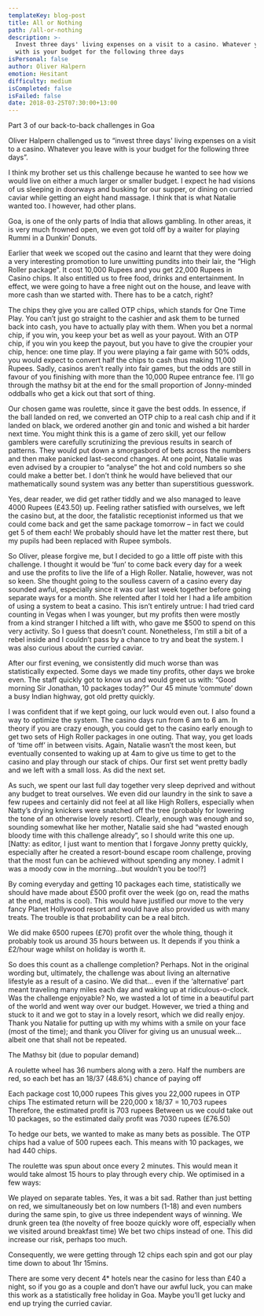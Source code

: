 ```yaml
---
templateKey: blog-post
title: All or Nothing
path: /all-or-nothing
description: >-
  Invest three days' living expenses on a visit to a casino. Whatever you leave
  with is your budget for the following three days
isPersonal: false
author: Oliver Halpern
emotion: Hesitant
difficulty: medium
isCompleted: false
isFailed: false
date: 2018-03-25T07:30:00+13:00
---
```

Part 3 of our back-to-back challenges in Goa

Oliver Halpern challenged us to “invest three days' living expenses on a visit to a casino. Whatever you leave with is your budget for the following three days”.

I think my brother set us this challenge because he wanted to see how we would live on either a much larger or smaller budget. I expect he had visions of us sleeping in doorways and busking for our supper, or dining on curried caviar while getting an eight hand massage. I think that is what Natalie wanted too. I however, had other plans.
 
Goa, is one of the only parts of India that allows gambling. In other areas, it is very much frowned open, we even got told off by a waiter for playing Rummi in a Dunkin’ Donuts.
 
Earlier that week we scoped out the casino and learnt that they were doing a very interesting promotion to lure unwitting pundits into their lair, the “High Roller package”. It cost 10,000 Rupees and you get 22,000 Rupees in Casino chips. It also entitled us to  free food, drinks and entertainment. In effect, we were going to have a free night out on the house, and leave with more cash than we started with. There has to be a catch, right? 
 
The chips they give you are called OTP chips, which stands for One Time Play. You can’t just go straight to the cashier and ask them to be turned back into cash, you have to actually play with them. When you bet a normal chip, if you win, you keep your bet as well as your payout. With an OTP chip, if you win you keep the payout, but you have to give the croupier your chip, hence: one time play. If you were playing a fair game with 50% odds, you would expect to convert half the chips to cash thus making 11,000 Rupees. Sadly, casinos aren’t really into fair games, but the odds are still in favour of you finishing with more than the 10,000 Rupee entrance fee. I’ll go through the mathsy bit at the end for the small proportion of Jonny-minded oddballs who get a kick out that sort of thing.
 
Our chosen game was roulette, since it gave the best odds. In essence, if the ball landed on red, we converted an OTP chip to a real cash chip and if it landed on black, we ordered another gin and tonic and wished a bit harder next time. You might think this is a game of zero skill, yet our fellow gamblers were carefully scrutinizing the previous results in search of patterns. They would put down a smorgasbord of bets across the numbers and then make panicked last-second changes. At one point, Natalie was even advised by a croupier to “analyse” the hot and cold numbers so she could make a better bet. I don’t think he would have believed that our mathematically sound system was any better than superstitious guesswork.
 
Yes, dear reader, we did get rather tiddly and we also managed to leave 4000
Rupees (£43.50) up. Feeling rather satisfied with ourselves, we left the casino but, at the door, the fatalistic receptionist informed us that we could come back and get the same package tomorrow – in fact we could get 5 of them each! We probably should have let the matter rest there, but my pupils had been replaced with Rupee symbols.
 
So Oliver, please forgive me, but I decided to go a little off piste with this challenge. I thought it would be ‘fun’ to come back every day for a week and use the profits to live the life of a High Roller. Natalie, however, was not so keen. She thought going to the soulless cavern of a casino every day sounded awful, especially since it was our last week together before going separate ways for a month. She relented after I told her I had a life ambition of using a system to beat a casino. This isn’t entirely untrue: I had tried card counting in Vegas when I was younger, but my profits then were mostly from a kind stranger I hitched a lift with, who gave me $500 to spend on this very activity. So I guess that doesn’t count. Nonetheless, I’m still a bit of a rebel inside and I couldn’t pass by a chance to try and beat the system. I was also curious about the curried caviar.
 
After our first evening, we consistently did much worse than was statistically expected. Some days we made tiny profits, other days we broke even. The staff quickly got to know us and would greet us with:
“Good morning Sir Jonathan, 10 packages today?”
Our 45 minute ‘commute’ down a busy Indian highway, got old pretty quickly.
 
I was confident that if we kept going, our luck would even out. I also found a way to optimize the system. The casino days run from 6 am to 6 am. In theory if you are crazy enough, you could get to the casino early enough to get two sets of High Roller packages in one outing. That way, you get loads of ‘time off’ in between visits. Again, Natalie wasn’t the most keen, but eventually consented to waking up at 4am to give us time to get to the casino and play through our stack of chips. Our first set went pretty badly and we left with a small loss. As did the next set.
 
As such, we spent our last full day together very sleep deprived and without any budget to treat ourselves. We even did our laundry in the sink to save a few rupees and certainly did not feel at all like High Rollers, especially when Natty’s drying knickers were snatched off the tree (probably for lowering the tone of an otherwise lovely resort). Clearly, enough was enough and so, sounding somewhat like her mother, Natalie said she had “wasted enough bloody time with this challenge already”, so I should write this one up. [Natty: as editor, I just want to mention that I forgave Jonny pretty quickly, especially after he created a resort-bound escape room challenge, proving that the most fun can be achieved without spending any money. I admit I was a moody cow in the morning...but wouldn’t you be too!?]
 
By coming everyday and getting 10 packages each time, statistically we should have made about £500 profit over the week (go on, read the maths at the end, maths is cool). This would have justified our move to the very fancy Planet Hollywood resort and would have also provided us with many treats. The trouble is that probability can be a real bitch.
 
We did make 6500 rupees (£70) profit over the whole thing, though it probably took us around 35 hours between us. It depends if you think a £2/hour wage whilst on holiday is worth it.
 
So does this count as a challenge completion? Perhaps. Not in the original wording but, ultimately, the challenge was about living an alternative lifestyle as a result of a casino. We did that... even if the ‘alternative’ part meant traveling many miles each day and waking up at ridiculous-o-clock. Was the challenge enjoyable? No, we wasted a lot of time in a beautiful part of the world and went way over our budget. However, we tried a thing and stuck to it and we got to stay in a lovely resort, which we did really enjoy. Thank you Natalie for putting up with my whims with a smile on your face (most of the time); and thank you Oliver for giving us an unusual week... albeit one that shall not be repeated.
 
 


 

The Mathsy bit (due to popular demand)
 
A roulette wheel has 36 numbers along with a zero. Half the numbers are red, so each bet has an 18/37 (48.6%) chance of paying off 
 
Each package cost 10,000 rupees
This gives you 22,000 rupees in OTP chips
The estimated return will be 220,000 x 18/37 = 10,703 rupees
Therefore, the estimated profit is 703 rupees
Between us we could take out 10 packages, so the estimated daily profit was 7030 rupees (£76.50)
 
To hedge our bets, we wanted to make as many bets as possible. The OTP chips had a value of 500 rupees each. This means with 10 packages, we had 440 chips.
 
The roulette was spun about once every 2 minutes. This would mean it would take almost 15 hours to play through every chip. We optimised in a few ways:
 
We played on separate tables. Yes, it was a bit sad.
Rather than just betting on red, we simultaneously bet on low numbers (1-18) and even numbers during the same spin, to give us three independent ways of winning.
We drunk green tea (the novelty of free booze quickly wore off, especially when we visited around breakfast time)
We bet two chips instead of one. This did increase our risk, perhaps too much.
 
Consequently, we were getting through 12 chips each spin and got our play time down to about 1hr 15mins.
 
There are some very decent 4* hotels near the casino for less than £40 a night, so if you go as a couple and don’t have our awful luck, you can make this work as a statistically free holiday in Goa. Maybe you’ll get lucky and end up trying the curried caviar.
